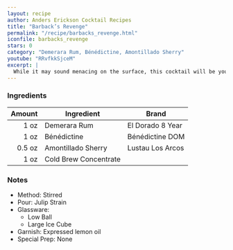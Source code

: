 ```yaml
---
layout: recipe
author: Anders Erickson Cocktail Recipes
title: "Barback’s Revenge"
permalink: "/recipe/barbacks_revenge.html"
iconfile: barbacks_revenge
stars: 0
category: "Demerara Rum, Bénédictine, Amontillado Sherry"
youtube: "RRvfkkSjceM"
excerpt: |
  While it may sound menacing on the surface, this cocktail will be your cold-brew coffee's new best friend. With herbal sweetness from the rum and benedictine to savory elements from the sherry.
---
```


### Ingredients

| Amount | Ingredient            | Brand            |
| -----: | --------------------- | ---------------- |
|   1 oz | Demerara Rum          | El Dorado 8 Year |
|   1 oz | Bénédictine           | Bénédictine DOM  |
| 0.5 oz | Amontillado Sherry    | Lustau Los Arcos |
|   1 oz | Cold Brew Concentrate |

### Notes

- Method: Stirred
- Pour: Julip Strain
- Glassware:
  - Low Ball
  - Large Ice Cube
- Garnish: Expressed lemon oil
- Special Prep: None
